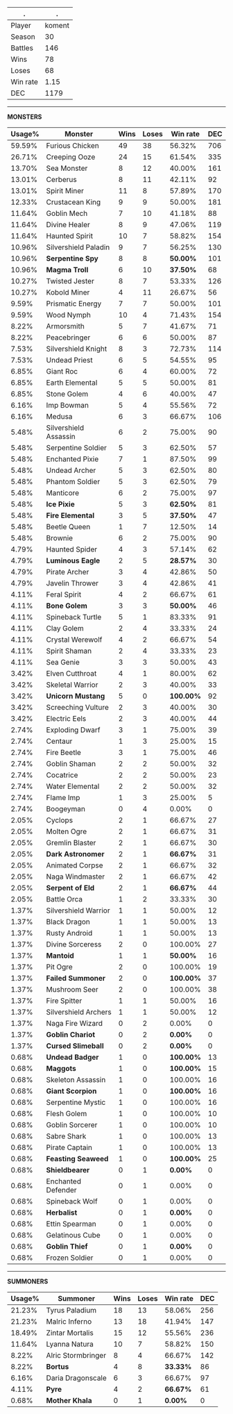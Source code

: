 .|.
|-|-
Player|koment
Season|30
Battles|146
Wins|78
Loses|68
Win rate|1.15
DEC|1179

---
**MONSTERS**

Usage%|Monster|Wins|Loses|Win rate|DEC|
-|-|-|-|-|-|
59.59%|Furious Chicken|49|38|56.32%|706|
26.71%|Creeping Ooze|24|15|61.54%|335|
13.70%|Sea Monster|8|12|40.00%|161|
13.01%|Cerberus|8|11|42.11%|92|
13.01%|Spirit Miner|11|8|57.89%|170|
12.33%|Crustacean King|9|9|50.00%|181|
11.64%|Goblin Mech|7|10|41.18%|88|
11.64%|Divine Healer|8|9|47.06%|119|
11.64%|Haunted Spirit|10|7|58.82%|154|
10.96%|Silvershield Paladin|9|7|56.25%|130|
10.96%|**Serpentine Spy**|8|8|**50.00%**|101|
10.96%|**Magma Troll**|6|10|**37.50%**|68|
10.27%|Twisted Jester|8|7|53.33%|126|
10.27%|Kobold Miner|4|11|26.67%|56|
9.59%|Prismatic Energy|7|7|50.00%|101|
9.59%|Wood Nymph|10|4|71.43%|154|
8.22%|Armorsmith|5|7|41.67%|71|
8.22%|Peacebringer|6|6|50.00%|87|
7.53%|Silvershield Knight|8|3|72.73%|114|
7.53%|Undead Priest|6|5|54.55%|95|
6.85%|Giant Roc|6|4|60.00%|72|
6.85%|Earth Elemental|5|5|50.00%|81|
6.85%|Stone Golem|4|6|40.00%|47|
6.16%|Imp Bowman|5|4|55.56%|72|
6.16%|Medusa|6|3|66.67%|106|
5.48%|Silvershield Assassin|6|2|75.00%|90|
5.48%|Serpentine Soldier|5|3|62.50%|57|
5.48%|Enchanted Pixie|7|1|87.50%|99|
5.48%|Undead Archer|5|3|62.50%|80|
5.48%|Phantom Soldier|5|3|62.50%|79|
5.48%|Manticore|6|2|75.00%|97|
5.48%|**Ice Pixie**|5|3|**62.50%**|81|
5.48%|**Fire Elemental**|3|5|**37.50%**|47|
5.48%|Beetle Queen|1|7|12.50%|14|
5.48%|Brownie|6|2|75.00%|90|
4.79%|Haunted Spider|4|3|57.14%|62|
4.79%|**Luminous Eagle**|2|5|**28.57%**|30|
4.79%|Pirate Archer|3|4|42.86%|50|
4.79%|Javelin Thrower|3|4|42.86%|41|
4.11%|Feral Spirit|4|2|66.67%|61|
4.11%|**Bone Golem**|3|3|**50.00%**|46|
4.11%|Spineback Turtle|5|1|83.33%|91|
4.11%|Clay Golem|2|4|33.33%|24|
4.11%|Crystal Werewolf|4|2|66.67%|54|
4.11%|Spirit Shaman|2|4|33.33%|23|
4.11%|Sea Genie|3|3|50.00%|43|
3.42%|Elven Cutthroat|4|1|80.00%|62|
3.42%|Skeletal Warrior|2|3|40.00%|33|
3.42%|**Unicorn Mustang**|5|0|**100.00%**|92|
3.42%|Screeching Vulture|2|3|40.00%|30|
3.42%|Electric Eels|2|3|40.00%|44|
2.74%|Exploding Dwarf|3|1|75.00%|39|
2.74%|Centaur|1|3|25.00%|15|
2.74%|Fire Beetle|3|1|75.00%|46|
2.74%|Goblin Shaman|2|2|50.00%|32|
2.74%|Cocatrice|2|2|50.00%|23|
2.74%|Water Elemental|2|2|50.00%|32|
2.74%|Flame Imp|1|3|25.00%|5|
2.74%|Boogeyman|0|4|0.00%|0|
2.05%|Cyclops|2|1|66.67%|27|
2.05%|Molten Ogre|2|1|66.67%|31|
2.05%|Gremlin Blaster|2|1|66.67%|30|
2.05%|**Dark Astronomer**|2|1|**66.67%**|31|
2.05%|Animated Corpse|2|1|66.67%|32|
2.05%|Naga Windmaster|2|1|66.67%|42|
2.05%|**Serpent of Eld**|2|1|**66.67%**|44|
2.05%|Battle Orca|1|2|33.33%|30|
1.37%|Silvershield Warrior|1|1|50.00%|12|
1.37%|Black Dragon|1|1|50.00%|13|
1.37%|Rusty Android|1|1|50.00%|13|
1.37%|Divine Sorceress|2|0|100.00%|27|
1.37%|**Mantoid**|1|1|**50.00%**|16|
1.37%|Pit Ogre|2|0|100.00%|19|
1.37%|**Failed Summoner**|2|0|**100.00%**|37|
1.37%|Mushroom Seer|2|0|100.00%|38|
1.37%|Fire Spitter|1|1|50.00%|16|
1.37%|Silvershield Archers|1|1|50.00%|12|
1.37%|Naga Fire Wizard|0|2|0.00%|0|
1.37%|**Goblin Chariot**|0|2|**0.00%**|0|
1.37%|**Cursed Slimeball**|0|2|**0.00%**|0|
0.68%|**Undead Badger**|1|0|**100.00%**|13|
0.68%|**Maggots**|1|0|**100.00%**|15|
0.68%|Skeleton Assassin|1|0|100.00%|16|
0.68%|**Giant Scorpion**|1|0|**100.00%**|16|
0.68%|Serpentine Mystic|1|0|100.00%|16|
0.68%|Flesh Golem|1|0|100.00%|10|
0.68%|Goblin Sorcerer|1|0|100.00%|10|
0.68%|Sabre Shark|1|0|100.00%|13|
0.68%|Pirate Captain|1|0|100.00%|13|
0.68%|**Feasting Seaweed**|1|0|**100.00%**|25|
0.68%|**Shieldbearer**|0|1|**0.00%**|0|
0.68%|Enchanted Defender|0|1|0.00%|0|
0.68%|Spineback Wolf|0|1|0.00%|0|
0.68%|**Herbalist**|0|1|**0.00%**|0|
0.68%|Ettin Spearman|0|1|0.00%|0|
0.68%|Gelatinous Cube|0|1|0.00%|0|
0.68%|**Goblin Thief**|0|1|**0.00%**|0|
0.68%|Frozen Soldier|0|1|0.00%|0|

---
**SUMMONERS**

Usage%|Summoner|Wins|Loses|Win rate|DEC|
-|-|-|-|-|-|
21.23%|Tyrus Paladium|18|13|58.06%|256|
21.23%|Malric Inferno|13|18|41.94%|147|
18.49%|Zintar Mortalis|15|12|55.56%|236|
11.64%|Lyanna Natura|10|7|58.82%|150|
8.22%|Alric Stormbringer|8|4|66.67%|142|
8.22%|**Bortus**|4|8|**33.33%**|86|
6.16%|Daria Dragonscale|6|3|66.67%|97|
4.11%|**Pyre**|4|2|**66.67%**|61|
0.68%|**Mother Khala**|0|1|**0.00%**|0|
